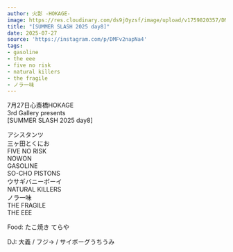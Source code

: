 ```yaml
---
author: 火影 -HOKAGE-
image: https://res.cloudinary.com/ds9j0yzsf/image/upload/v1759820357/DMFv2napNa4.jpg
title: "[SUMMER SLASH 2025 day8]"
date: 2025-07-27
source: 'https://instagram.com/p/DMFv2napNa4'
tags:
- gasoline
- the eee
- five no risk
- natural killers
- the fragile
- ノラ一味
---
```

7月27日心斎橋HOKAGE<br>
3rd Gallery presents<br>
[SUMMER SLASH 2025 day8]

アシスタンツ<br>
三ヶ田とくにお<br>
FIVE NO RISK<br>
NOWON<br>
GASOLINE<br>
SO-CHO PISTONS<br>
ウサギバニーボーイ<br>
NATURAL KILLERS<br>
ノラ一味<br>
THE FRAGILE<br>
THE EEE

Food: たこ焼き てらや

DJ: 大義 / フジ→ / サイボーグうちうみ